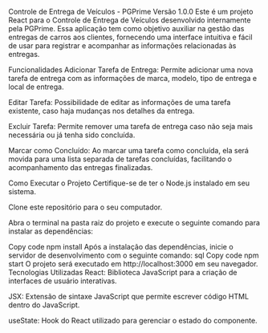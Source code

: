 Controle de Entrega de Veículos - PGPrime Versão 1.0.0
Este é um projeto React para o Controle de Entrega de Veículos desenvolvido internamente pela PGPrime. Essa aplicação tem como objetivo auxiliar na gestão das entregas de carros aos clientes, fornecendo uma interface intuitiva e fácil de usar para registrar e acompanhar as informações relacionadas às entregas.

Funcionalidades
Adicionar Tarefa de Entrega: Permite adicionar uma nova tarefa de entrega com as informações de marca, modelo, tipo de entrega e local de entrega.

Editar Tarefa: Possibilidade de editar as informações de uma tarefa existente, caso haja mudanças nos detalhes da entrega.

Excluir Tarefa: Permite remover uma tarefa de entrega caso não seja mais necessária ou já tenha sido concluída.

Marcar como Concluído: Ao marcar uma tarefa como concluída, ela será movida para uma lista separada de tarefas concluídas, facilitando o acompanhamento das entregas finalizadas.

Como Executar o Projeto
Certifique-se de ter o Node.js instalado em seu sistema.

Clone este repositório para o seu computador.

Abra o terminal na pasta raiz do projeto e execute o seguinte comando para instalar as dependências:

Copy code
npm install
Após a instalação das dependências, inicie o servidor de desenvolvimento com o seguinte comando:
sql
Copy code
npm start
O projeto será executado em http://localhost:3000 em seu navegador.
Tecnologias Utilizadas
React: Biblioteca JavaScript para a criação de interfaces de usuário interativas.

JSX: Extensão de sintaxe JavaScript que permite escrever código HTML dentro do JavaScript.

useState: Hook do React utilizado para gerenciar o estado do componente.
